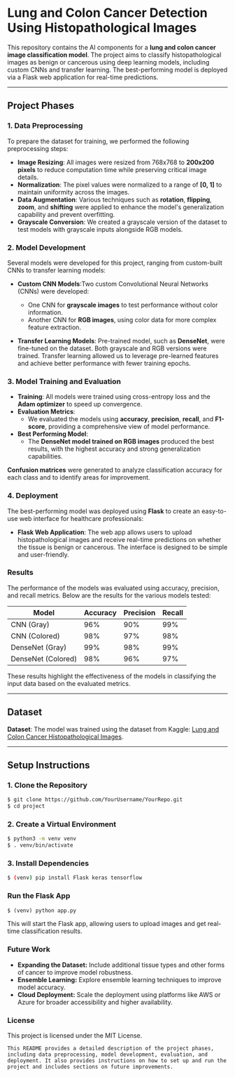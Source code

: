 # **Lung and Colon Cancer Detection Using Histopathological Images**

This repository contains the AI components for a **lung and colon cancer image classification model**. The project aims to classify histopathological images as benign or cancerous using deep learning models, including custom CNNs and transfer learning. The best-performing model is deployed via a Flask web application for real-time predictions.

---

## **Project Phases**

### **1. Data Preprocessing**

To prepare the dataset for training, we performed the following preprocessing steps:

- **Image Resizing**: All images were resized from 768x768 to **200x200 pixels** to reduce computation time while preserving critical image details.
- **Normalization**: The pixel values were normalized to a range of **[0, 1]** to maintain uniformity across the images.
- **Data Augmentation**: Various techniques such as **rotation**, **flipping**, **zoom**, and **shifting** were applied to enhance the model's generalization capability and prevent overfitting.
- **Grayscale Conversion**: We created a grayscale version of the dataset to test models with grayscale inputs alongside RGB models.

### **2. Model Development**

Several models were developed for this project, ranging from custom-built CNNs to transfer learning models:

- **Custom CNN Models**:Two custom Convolutional Neural Networks (CNNs) were developed:

  - One CNN for **grayscale images** to test performance without color information.
  - Another CNN for **RGB images**, using color data for more complex feature extraction.
- **Transfer Learning Models**:
  Pre-trained model, such as **DenseNet**, were fine-tuned on the dataset. Both grayscale and RGB versions were trained. Transfer learning allowed us to leverage pre-learned features and achieve better performance with fewer training epochs.

### **3. Model Training and Evaluation**

- **Training**: All models were trained using cross-entropy loss and the **Adam optimizer** to speed up convergence.
- **Evaluation Metrics**:
  - We evaluated the models using **accuracy**, **precision**, **recall**, and **F1-score**, providing a comprehensive view of model performance.
- **Best Performing Model**:
  - The **DenseNet model trained on RGB images** produced the best results, with the highest accuracy and strong generalization capabilities.

**Confusion matrices** were generated to analyze classification accuracy for each class and to identify areas for improvement.

### **4. Deployment**

The best-performing model was deployed using **Flask** to create an easy-to-use web interface for healthcare professionals:

- **Flask Web Application**:
  The web app allows users to upload histopathological images and receive real-time predictions on whether the tissue is benign or cancerous. The interface is designed to be simple and user-friendly.

### Results

The performance of the models was evaluated using accuracy, precision, and recall metrics. Below are the results for the various models tested:

| Model              | Accuracy | Precision | Recall |
| ------------------ | -------- | --------- | ------ |
| CNN (Gray)         | 96%      | 90%       | 99%    |
| CNN (Colored)      | 98%      | 97%       | 98%    |
| DenseNet (Gray)    | 99%      | 98%       | 99%    |
| DenseNet (Colored) | 98%      | 96%       | 97%    |

These results highlight the effectiveness of the models in classifying the input data based on the evaluated metrics.

---

## **Dataset**

**Dataset**: The model was trained using the dataset from Kaggle: [Lung and Colon Cancer Histopathological Images](https://www.kaggle.com/datasets/andrewmvd/lung-and-colon-cancer-histopathological-images).

---

## **Setup Instructions**

### **1. Clone the Repository**

```bash
$ git clone https://github.com/YourUsername/YourRepo.git
$ cd project
```

### **2. Create a Virtual Environment**

```bash
$ python3 -m venv venv
$ . venv/bin/activate
```

### **3. Install Dependencies**

```bash
$ (venv) pip install Flask keras tensorflow
```

### Run the Flask App

```python
$ (venv) python app.py
```

This will start the Flask app, allowing users to upload images and get real-time classification results.

### Future Work

- **Expanding the Dataset:** Include additional tissue types and other forms of cancer to improve model robustness.
- **Ensemble Learning:** Explore ensemble learning techniques to improve model accuracy.
- **Cloud Deployment:** Scale the deployment using platforms like AWS or Azure for broader accessibility and higher availability.

### License

This project is licensed under the MIT License.

```vbnet
This README provides a detailed description of the project phases, including data preprocessing, model development, evaluation, and deployment. It also provides instructions on how to set up and run the project and includes sections on future improvements.
```
